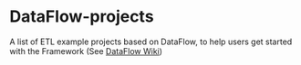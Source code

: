 # DataFlow-projects
A list of ETL example projects based on DataFlow, to help users get started with the Framework
(See [DataFlow Wiki](https://github.com/vbounyasit/DataFlow/wiki))

